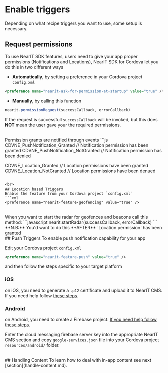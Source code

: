 # Enable triggers

Depending on what recipe triggers you want to use, some setup is necessary.
<br>
## Request permissions
To use NearIT SDK features, users need to give your app proper permissions (Notifications and Locations), NearIT SDK for Cordova let you do this in two different ways

* **Automatically**, by setting a preference in your Cordova project `config.xml`
```xml
<preference name="nearit-ask-for-permission-at-startup" value="true" />
```

* **Manually**, by calling this function
```javascript
nearit.permissionRequest(successCallback, errorCallback)
```
If the request is successfull `successCallback` will be invoked, but this does **NOT** mean the user gave your the required permissions.

<br>
Permission grants are notified through events
```js
CDVNE_PushNotification_Granted // Notification permission has been granted
CDVNE_PushNotification_NotGranted // Notification permission has been denied

CDVNE_Location_Granted // Location permissions have been granted
CDVNE_Location_NotGranted // Location permissions have been denued
```

<br>
## Location based Triggers
Enable the feature from your Cordova project `config.xml`
```xml
<preference name="nearit-feature-geofencing" value="true" />
```

<br>
When you want to start the radar for geofences and beacons call this method:
```javascript
nearit.startRadar(successCallback, errorCallback)
```
**N.B:** You'd want to do this **AFTER** `Location permission` has been granted

<br>
## Push Triggers
To enable push notification capability for your app

Edit your Cordova project `config.xml`
```xml
<preference name="nearit-feature-push" value="true" />
```
and then follow the steps specific to your target platform

### iOS
on iOS, you need to generate a `.p12` certificate and upload it to NearIT CMS. 
If you need help follow [these steps](apns_walkthrough.md).

### Android
on Android, you need to create a Firebase project. [If you need help follow these steps](fcm_walkthrough.md).

Enter the cloud messaging firebase server key into the appropriate NearIT CMS section and 
copy `google-services.json` file into your Cordova project `resources/android/` folder.


<br>
## Handling Content
To learn how to deal with in-app content see next [section](handle-content.md).

